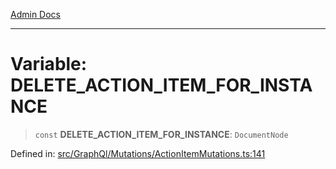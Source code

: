 [Admin Docs](/)

---

# Variable: DELETE_ACTION_ITEM_FOR_INSTANCE

> `const` **DELETE_ACTION_ITEM_FOR_INSTANCE**: `DocumentNode`

Defined in: [src/GraphQl/Mutations/ActionItemMutations.ts:141](https://github.com/PalisadoesFoundation/talawa-admin/blob/main/src/GraphQl/Mutations/ActionItemMutations.ts#L141)
